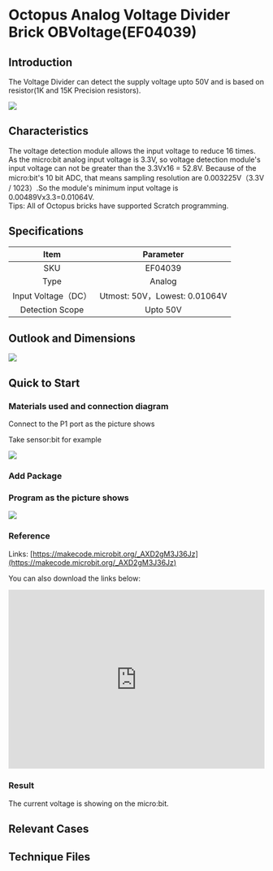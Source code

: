 ﻿# Octopus Analog Voltage Divider Brick OBVoltage(EF04039) 

## Introduction

The Voltage Divider can detect the supply voltage upto 50V and  is based on resistor(1K and 15K Precision resistors).

 ![](https://wiki-media-ef.oss-cn-hongkong.aliyuncs.com//images/fl6I2w5.jpg)



## Characteristics

 The voltage detection module allows the input voltage to reduce 16 times. As the micro:bit analog input voltage is 3.3V, so voltage detection module's input voltage can not be greater than the 3.3Vx16 = 52.8V. Because of the micro:bit's 10 bit ADC, that means sampling resolution are 0.003225V（3.3V / 1023）.So the module's minimum input voltage is 0.00489Vx3.3=0.01064V.   
 Tips: All of Octopus bricks have supported Scratch programming. 

## Specifications


Item | Parameter 
:-: | :-: 
SKU|EF04039
Type|Analog
Input Voltage（DC）|Utmost: 50V，Lowest: 0.01064V
Detection Scope|Upto 50V

## Outlook and Dimensions

 ![](https://wiki-media-ef.oss-cn-hongkong.aliyuncs.com//images/doEjdcR.png)

## Quick to Start

### Materials used and connection diagram

 Connect to the P1 port as the picture shows

  Take sensor:bit for example

 ![](https://wiki-media-ef.oss-cn-hongkong.aliyuncs.com//images/fcHzFyT.png)

### Add Package

### Program as the picture shows

 ![](https://wiki-media-ef.oss-cn-hongkong.aliyuncs.com//images/6DO11mU.png)

### Reference
Links: [https://makecode.microbit.org/_AXD2gM3J36Jz](https://makecode.microbit.org/_AXD2gM3J36Jz)

You can also download the links below:

<div style="position:relative;height:0;padding-bottom:70%;overflow:hidden;"><iframe style="position:absolute;top:0;left:0;width:100%;height:100%;" src="https://makecode.microbit.org/#pub:_AXD2gM3J36Jz" frameborder="0" sandbox="allow-popups allow-forms allow-scripts allow-same-origin"></iframe></div>  


### Result
 The current voltage is showing on the micro:bit.

## Relevant Cases


## Technique Files

